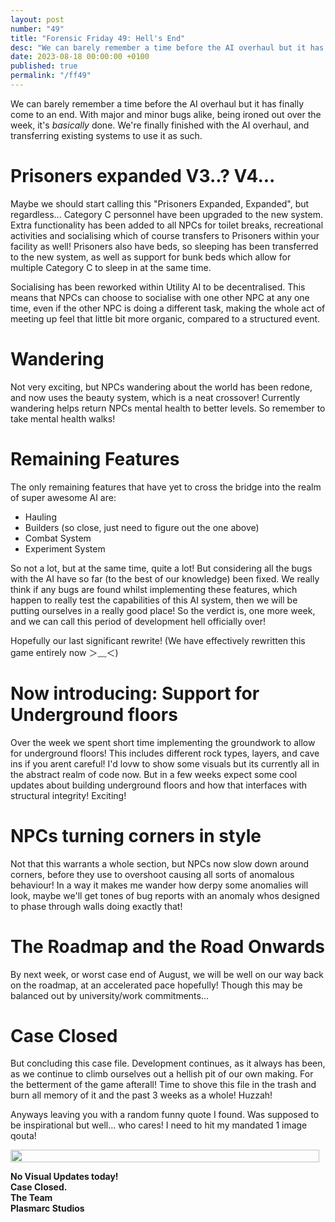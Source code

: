 ```yaml
---
layout: post
number: "49"
title: "Forensic Friday 49: Hell's End"
desc: "We can barely remember a time before the AI overhaul but it has finally come to an end. With major and minor bugs alike, being ironed out over the week, it's basically done. We're finally finished with the AI overhaul, and transferring existing systems to use it as such."
date: 2023-08-18 00:00:00 +0100
published: true 
permalink: "/ff49"
---
```


We can barely remember a time before the AI overhaul but it has finally come to an end. With major and minor bugs alike, being ironed out over the week, it's _basically_ done. We're finally finished with the AI overhaul, and transferring existing systems to use it as such. 

# Prisoners expanded V3..? V4...
Maybe we should start calling this "Prisoners Expanded, Expanded", but regardless... Category C personnel have been upgraded to the new system. Extra functionality has been added to all NPCs for toilet breaks, recreational activities and socialising which of course transfers to Prisoners within your facility as well! Prisoners also have beds, so sleeping has been transferred to the new system, as well as support for bunk beds which allow for multiple Category C to sleep in at the same time.

Socialising has been reworked within Utility AI to be decentralised. This means that NPCs can choose to socialise with one other NPC at any one time, even if the other NPC is doing a different task, making the whole act of meeting up feel that little bit more organic, compared to a structured event.

# Wandering

Not very exciting, but NPCs wandering about the world has been redone, and now uses the beauty system, which is a neat crossover! Currently wandering helps return NPCs mental health to better levels. So remember to take mental health walks!

# Remaining Features

The only remaining features that have yet to cross the bridge into the realm of super awesome AI are:

* Hauling
* Builders (so close, just need to figure out the one above)
* Combat System
* Experiment System

So not a lot, but at the same time, quite a lot! But considering all the bugs with the AI have so far (to the best of our knowledge) been fixed. We really think if any bugs are found whilst implementing these features, which happen to really test the capabilities of this AI system, then we will be putting ourselves in a really good place! So the verdict is, one more week, and we can call this period of development hell officially over!

Hopefully our last significant rewrite! (We have effectively rewritten this game entirely now ＞﹏＜) 

# Now introducing: Support for Underground floors
Over the week we spent short time implementing the groundwork to allow for underground floors! This includes different rock types, layers, and cave ins if you arent careful! I'd lovw to show some visuals but its currently all in the abstract realm of code now. But in a few weeks expect some cool updates about building underground floors and how that interfaces with structural integrity! Exciting!

# NPCs turning corners in style
Not that this warrants a whole section, but NPCs now slow down around corners, before they use to overshoot causing all sorts of anomalous behaviour! In a way it makes me wander how derpy some anomalies will look, maybe we'll get tones of bug reports with an anomaly whos designed to phase through walls doing exactly that!

# The Roadmap and the Road Onwards

By next week, or worst case end of August, we will be well on our way back on the roadmap, at an accelerated pace hopefully! Though this may be balanced out by university/work commitments... 

# Case Closed

But concluding this case file. Development continues, as it always has been, as we continue to climb ourselves out a hellish pit of our own making. For the betterment of the game afterall! Time to shove this file in the trash and burn all memory of it and the past 3 weeks as a whole! Huzzah!

Anyways leaving you with a random funny quote I found. Was supposed to be inspirational but well... who cares! I need to hit my mandated 1 image qouta!

<div style="display:flex">
    <div style="flex:1;padding-right:10px;">
        <img src="./forensic-friday-media/ff49/q.jpg" width="100%"/>
    </div>
</div>

**No Visual Updates today!**\
**Case Closed.**\
**The Team**\
**Plasmarc Studios**